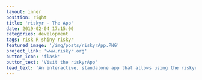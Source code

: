 ```yaml
---
layout: inner
position: right
title: 'riskyr - The App'
date: 2019-02-04 17:15:00
categories: development
tags: risk R shiny riskyr
featured_image: '/img/posts/riskyrApp.PNG'
project_link: 'www.riskyr.org'
button_icon: 'flask'
button_text: 'Visit the riskyrApp'
lead_text: 'An interactive, standalone app that allows using the riskyr toolbox without coding'
---
```

